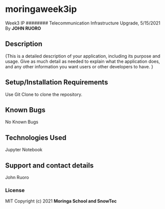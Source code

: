# moringaweek3ip
Week3 IP
######## Telecommunication Infrastructure Upgrade, 5/15/2021
By **JOHN RUORO**
## Description
{This is a detailed description of your application, including its purpose and usage.  Give as much detail as needed to explain what the application does, and any other information you want users or other developers to have. }
## Setup/Installation Requirements
Use Git Clone to clone the repository. 
## Known Bugs
No Known Bugs
## Technologies Used
Jupyter Notebook 
## Support and contact details
John Ruoro
### License
MIT
Copyright (c) 2021 **Moringa School and SnowTec**

